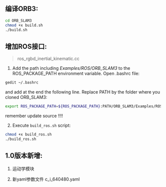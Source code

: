 ## 编译ORB3:

```bash
cd ORB_SLAM3
chmod +x build.sh
./build.sh
```

## 增加ROS接口:
> ros_rgbd_inertial_kinematic.cc

1. Add the path including *Examples/ROS/ORB_SLAM3* to the ROS_PACKAGE_PATH environment variable. Open .bashrc file:

  ```bash
gedit ~/.bashrc
  ```

and add at the end the following line. Replace PATH by the folder where you cloned ORB_SLAM3:

  ```bash
export ROS_PACKAGE_PATH=${ROS_PACKAGE_PATH}:PATH/ORB_SLAM3/Examples/ROS
  ```

remember update source !!!!

2. Execute `build_ros.sh` script:

  ```bash
chmod +x build_ros.sh
./build_ros.sh
  ```

## 1.0版本新增:
1. 运动学模块

2. 新yaml参数文件 c_i_640480.yaml



